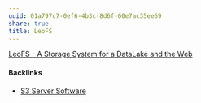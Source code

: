 ```yaml
---
uuid: 01a797c7-0ef6-4b3c-8d6f-60e7ac35ee69
share: true
title: LeoFS
---
```

[LeoFS - A Storage System for a DataLake and the Web](https://leo-project.net/leofs/)

#### Backlinks

* [S3 Server Software](/a5775d07-c101-43c4-a9f3-53263119419e)